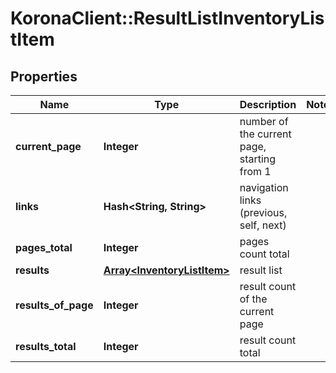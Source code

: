 # KoronaClient::ResultListInventoryListItem

## Properties
Name | Type | Description | Notes
------------ | ------------- | ------------- | -------------
**current_page** | **Integer** | number of the current page, starting from 1 | 
**links** | **Hash&lt;String, String&gt;** | navigation links (previous, self, next) | 
**pages_total** | **Integer** | pages count total | 
**results** | [**Array&lt;InventoryListItem&gt;**](InventoryListItem.md) | result list | 
**results_of_page** | **Integer** | result count of the current page | 
**results_total** | **Integer** | result count total | 


